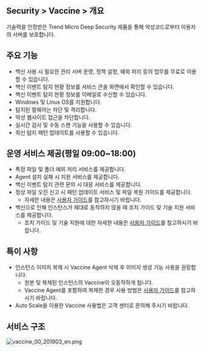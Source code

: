 ## Security > Vaccine > 개요

기술력을 인정받은 Trend Micro Deep Security 제품을 통해 악성코드로부터 이용자의 서버를 보호합니다.

## 주요 기능

* 백신 사용 시 필요한 관리 서버 운영, 정책 설정, 예외 처리 등의 업무를 무료로 이용할 수 있습니다.
* 백신 이벤트 탐지 현황 정보를 서비스 콘솔 화면에서 확인할 수 있습니다.
* 백신 이벤트 탐지 현황 정보를 이메일로 수신할 수 있습니다.
* Windows 및 Linux OS를 지원합니다.
* 탐지된 멀웨어는 차단 및 격리합니다.
* 악성 웹사이트 접근을 차단합니다.
* 실시간 검사 및 수동 스캔 기능을 사용할 수 있습니다.
* 최신 탐지 패턴 업데이트를 사용할 수 있습니다.

## 운영 서비스 제공(평일 09:00~18:00)

* 특정 파일 및 폴더 예외 처리 서비스를 제공합니다.
* Agent 설치 실패 시 지원 서비스를 제공합니다.
* 백신 이벤트 탐지 관련 문의 시 대응 서비스를 제공합니다.
* 정상 파일 오진 신고 시 패턴 업데이트 서비스 및 파일 복원 가이드를 제공합니다.
    * 자세한 내용은 [사용자 가이드](http://docs.toast.com/ko/Security/Vaccine/ko/console-guide/)를 참고하시기 바랍니다.
* 백신으로 인해 인스턴스가 제대로 동작하지 않을 때 조치 가이드 및 기술 지원 서비스를 제공합니다.
    * 조치 가이드 및 기술 지원에 대한 자세한 내용은 [사용자 가이드](http://docs.toast.com/ko/Security/Vaccine/ko/console-guide/)를 참고하시기 바랍니다.

## 특이 사항

* 인스턴스 이미지 복제 시 Vaccine Agent 삭제 후 이미지 생성 기능 사용을 권장합니다.
    * 원본 및 복제된 인스턴스의 Vaccine이 오동작하게 됩니다.
    * Vaccine Agent를 포함하여 복제한 경우 사용 방법은 [사용자 가이드](http://docs.toast.com/ko/Security/Vaccine/ko/console-guide/)를 참고하시기 바랍니다.
* Auto Scale을 이용한 Vaccine 사용법은 고객 센터로 문의해 주시기 바랍니다.

## 서비스 구조

![vaccine_00_201903_en.png](https://static.toastoven.net/prod_vaccine/vaccine_00_201903_en.png)